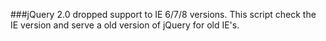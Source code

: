 ###jQuery 2.0 dropped support to IE 6/7/8 versions. This script check the IE version and serve a old version of jQuery for old IE's.